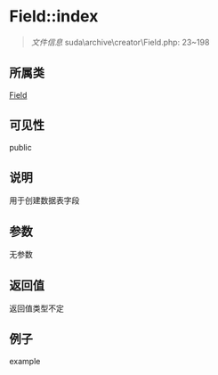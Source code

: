 # Field::index

> *文件信息* suda\archive\creator\Field.php: 23~198
## 所属类 

[Field](../Field.md)

## 可见性

  public  
## 说明

用于创建数据表字段

## 参数

无参数
## 返回值
返回值类型不定
## 例子

example